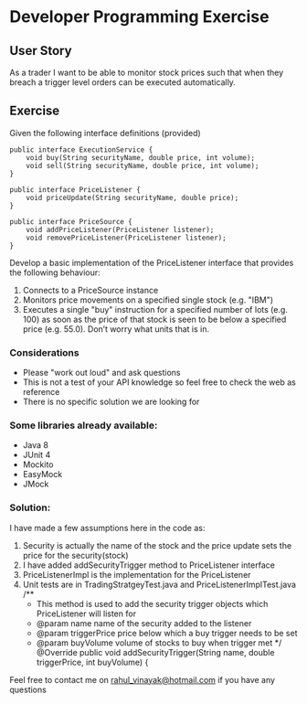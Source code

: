 # Developer Programming Exercise

## User Story

As a trader I want to be able to monitor stock prices such that when they breach a trigger level orders can be executed automatically.

## Exercise

Given the following interface definitions (provided)

```
public interface ExecutionService {
    void buy(String securityName, double price, int volume);
    void sell(String securityName, double price, int volume);
}
```

```
public interface PriceListener {
    void priceUpdate(String securityName, double price);
}
```

```
public interface PriceSource {
    void addPriceListener(PriceListener listener);
    void removePriceListener(PriceListener listener);
}
```

Develop a basic implementation of the PriceListener interface that provides the following behaviour:

1. Connects to a PriceSource instance
1. Monitors price movements on a specified single stock (e.g. "IBM")
1. Executes a single "buy" instruction for a specified number of lots (e.g. 100) as soon as the price of that stock is seen to be below
a specified price (e.g. 55.0). Don’t worry what units that is in.

### Considerations

* Please "work out loud" and ask questions
* This is not a test of your API knowledge so feel free to check the web as reference
* There is no specific solution we are looking for

### Some libraries already available:

* Java 8
* JUnit 4
* Mockito
* EasyMock
* JMock

### Solution:

I have made a few assumptions here in the code as:
1. Security is actually the name of the stock and the price update sets the price for the security(stock)
2. I have added addSecurityTrigger method to PriceListener interface
3. PriceListenerImpl is the implementation for the PriceListener
4. Unit tests are in TradingStratgeyTest.java and PriceListenerImplTest.java
    /**
     * This method is used to add the security trigger objects which PriceListener will listen for
     * @param name name of the security added to the listener
     * @param triggerPrice price below which a buy trigger needs to be set
     * @param buyVolume volume of stocks to buy when trigger met
     */
    @Override
    public void addSecurityTrigger(String name, double triggerPrice, int buyVolume) {
    
Feel free to contact me on rahul_vinayak@hotmail.com if you have any questions    
